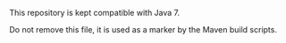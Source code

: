 This repository is kept compatible with Java 7.

Do not remove this file, it is used as a marker by the Maven build scripts.
